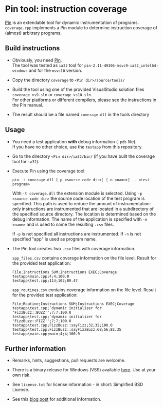 # Pin tool: instruction coverage

[Pin](http://www.pintool.org/) is an extendable tool for dynamic instrumentation of programs.
`coverage.cpp` implements a Pin module to determine instruction coverage of (almost) arbitrary programs.

## Build instructions

* Obviously, you need [Pin](http://www.pintool.org/).  
  The tool was tested as `ia32` tool for `pin-2.11-49306-msvc9-ia32_intel64-windows` and for the `msvc10` version.

* Copy the directory `coverage` to `<Pin dir>/source/tools/`

* Build the tool using one of the provided VisualStudio solution files `coverage_vs9.sln` or `coverage_vs10.sln`.  
  For other platforms or different compilers, please see the instructions in the Pin manual.

* The result should be a file named `coverage.dll` in the tools directory


## Usage

* You need a test application **with** debug information (`.pdb` file).  
  If you have no other choice, use the `testapp` from this repository.

* Go to the directory `<Pin dir>/ia32/bin/` (if you have built the coverage tool for `ia32`).

* Execute Pin using the coverage tool:

  `pin -t coverage.dll [-p <source code dir>] [-n <name>] -- <test program>`

  With `-t coverage.dll` the extension module is selected.
  Using `-p <source code dir>` the source code location of the test program is specified.
  This path is used to reduce the amount of instrumentation: only instructions are instrumented that are located in a subdirectory of the specified source directory. The location is determined based on the debug information. The name of the application is specified with `-n <name>` and is used to name the resulting `.csv` files.

  If `-p` is not specified all instructions are instrumented. If `-n` is not specified "app" is used as program name.

* The Pin tool creates two `.csv` files with coverage information.

  `app_files.csv` contains coverage information on the file level. Result for the provided test application:

  ```text
  File;Instructions SUM;Instructions EXEC;Coverage
  testapp\main.cpp;4;4;100.0
  testapp\test.cpp;114;102;89.47
  ```

  `app_routines.csv` contains coverage information on the file level. Result for the provided test application:

  ```text
  File;Routine;Instructions SUM;Instructions EXEC;Coverage
  testapp\test.cpp;`dynamic initializer for 'FizzBuzz::BUZZ'';7;7;100.0
  testapp\test.cpp;`dynamic initializer for 'FizzBuzz::FIZZ'';7;7;100.0
  testapp\test.cpp;FizzBuzz::sayFizz;32;32;100.0
  testapp\test.cpp;FizzBuzz::sayFizzBuzz;68;56;82.35
  testapp\main.cpp;main;4;4;100.0
  ```

## Further information

* Remarks, hints, suggestions, pull requests are welcome.

* There is a binary release for Windows (VS9) available [here](https://github.com/downloads/mschoebel/pincoverage/coverage.zip). Use at your own risk.

* See `license.txt` for license information - in short: Simplified BSD License.

* See this [blog post](http://mschoebel.info/coverage_using_pin.html) for additional information.
